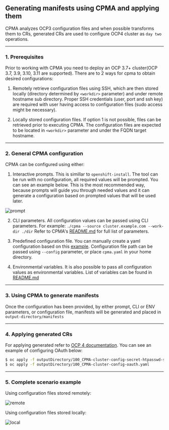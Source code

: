 ## Generating manifests using CPMA and applying them

CPMA analyzes OCP3 configuration files and when possible transforms them to CRs, generated CRs are used to configure OCP4 cluster as `day two` operations.

---


### 1. Prerequisites

Prior to working with CPMA you need to deploy an OCP 3.7+ cluster(OCP 3.7, 3.9, 3.10, 3.11 are supported).
There are to 2 ways for cpma to obtain desired configurations:

1. Remotely retrieve configuration files using SSH, which are then stored locally (directory determined by `<workdir>` parameter) and under remote hostname sub directory. Proper SSH credentials (user, port and ssh key) are required with user having access to configuration files (sudo access might be necessary).

2. Locally stored configuration files. If option 1 is not possible, files can be retrieved prior to executing CPMA. The configuration files are expected to be located in `<workdir>` parameter and under the FQDN target hostname.

---

### 2. General CPMA configuration

CPMA can be configured using either:

1. Interactive prompts. This is simillar to `openshift-install`. The tool can be run with no configuration, all required values will be prompted. You can see an example below. This is the most recommended way, because prompts will guide you through needed values and it can generate a configuration based on prompted values that will be used later.

![prompt](https://user-images.githubusercontent.com/20123872/60581251-c0f57100-9d86-11e9-9ab3-7681b840731a.gif)


2. CLI parameters. All configuration values can be passed using CLI parameters. For example: `./cpma --source cluster.example.com --work-dir ./dir` Refer to CPMA's [README.md](https://github.com/fusor/cpma#usage) for full list of parameters.

3. Predefined configuration file. You can manually create a yaml configuration based on this [example](https://github.com/fusor/cpma/blob/master/examples/cpma-config.example.yaml). Configuration file path can be passed using `--config` parameter, or place `cpma.yaml` in your home directory.

4. Environmental variables. It is also possible to pass all configuration values as environmental variables. List of variables can be found in [README.md](https://github.com/fusor/cpma#e2e-tests)

---

### 3. Using CPMA to generate manifests

Once the configuration has been provided, by either prompt, CLI or ENV parameters, or configuration file, manifests will be generated and placed in `output-directory/manifests`

---

### 4. Applying generated CRs

For applying generated refer to [OCP 4 documentation](https://docs.openshift.com/container-platform/4.1/welcome/index.html). You can see an example of configuring OAuth below:

```bash
$ oc apply -f outputDirectory/100_CPMA-cluster-config-secret-htpasswd-secret.yaml
$ oc apply -f outputDirectory/100_CPMA-cluster-config-oauth.yaml
```

---

### 5. Complete scenario example

Using configuration files stored remotely:

![remote](https://user-images.githubusercontent.com/20123872/61694754-cff29200-ad3a-11e9-9254-de5f738e9c7d.gif)

Using configuration files stored locally:

![local](https://user-images.githubusercontent.com/20123872/61719959-9471bb00-ad6e-11e9-9d2a-59bfc223b1e5.gif)



